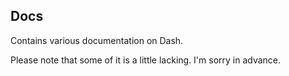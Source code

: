 ## Docs

Contains various documentation on Dash.

Please note that some of it is a little lacking. I'm sorry in advance.
